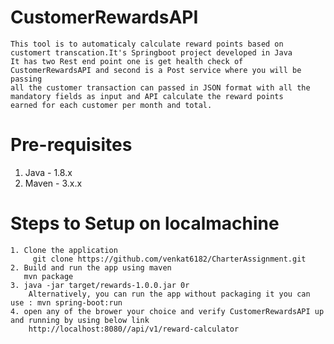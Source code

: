# CustomerRewardsAPI 
    This tool is to automaticaly calculate reward points based on customert transcation.It's Springboot project developed in Java
    It has two Rest end point one is get health check of CustomerRewardsAPI and second is a Post service where you will be passing
    all the customer transaction can passed in JSON format with all the mandatory fields as input and API calculate the reward points
    earned for each customer per month and total. 
    
# Pre-requisites 
   1) Java - 1.8.x
   2) Maven - 3.x.x
   
# Steps to Setup on localmachine
    1. Clone the application
         git clone https://github.com/venkat6182/CharterAssignment.git    
    2. Build and run the app using maven
       mvn package
    3. java -jar target/rewards-1.0.0.jar 0r
        Alternatively, you can run the app without packaging it you can use : mvn spring-boot:run
    4. open any of the brower your choice and verify CustomerRewardsAPI up and running by using below link
        http://localhost:8080//api/v1/reward-calculator
        
       
        
